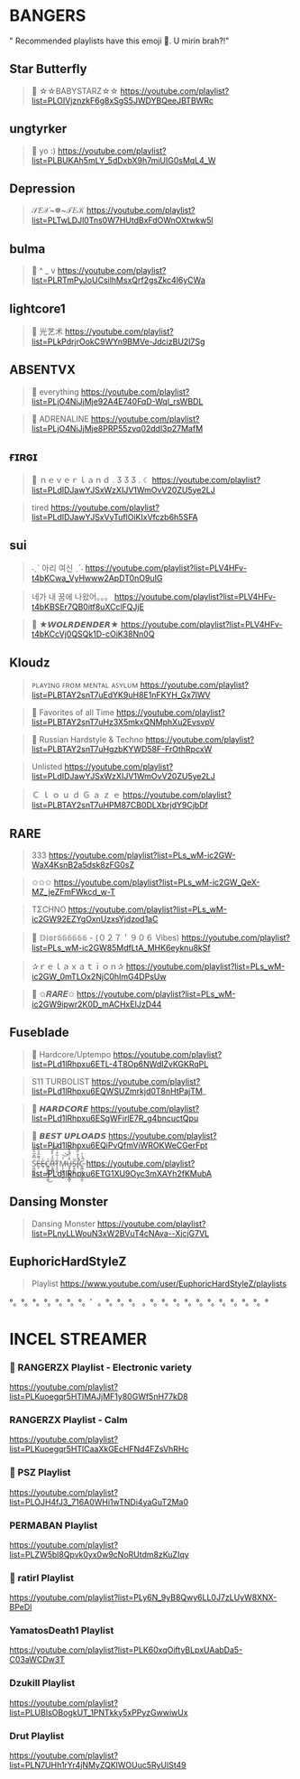 #  BANGERS
" Recommended playlists have this emoji 🌺. U mirin brah?!"

## Star Butterfly
> 🌺 ☆☆BABYSTARZ☆☆
https://youtube.com/playlist?list=PLOIVjznzkF6g8xSgS5JWDYBQeeJBTBWRc

## ungtyrker
> 🌺 yo :)
https://youtube.com/playlist?list=PLBUKAh5mLY_5dDxbX9h7miUIG0sMqL4_W

## Depression
> 𝒮𝐸𝒳~❁~𝒯𝐸𝒦
https://youtube.com/playlist?list=PLTwLDJl0Tns0W7HUtdBxFdOWnOXtwkw5l

## bulma
> 🌺 ^ _ v
https://youtube.com/playlist?list=PLRTmPyJoUCsilhMsxQrf2gsZkc4l6yCWa

## lightcore1
> 🌺 光艺术
https://youtube.com/playlist?list=PLkPdrjrOokC9WYn9BMVe-JdcizBU2I7Sg

## ABSENTVX
> 🌺 everything
https://youtube.com/playlist?list=PLjO4NiJjMje92A4E740FqD-Wql_rsWBDL

> 🌺 ADRENALINE
https://youtube.com/playlist?list=PLjO4NiJjMje8PRP55zvq02ddl3p27MafM

## ғɪʀɢɪ
> 🌺 ｎｅｖｅｒｌａｎｄ . Ӡ Ӡ Ӡ . ☾
https://youtube.com/playlist?list=PLdIDJawYJSxWzXIJV1WmOvV20ZU5ye2LJ

> tired
https://youtube.com/playlist?list=PLdIDJawYJSxVyTuflOiKIxVfczb6h5SFA

## sui
> ˗ˏˋ 아리 여신 ˎˊ˗
https://youtube.com/playlist?list=PLV4HFv-t4bKCwa_VyHwww2ApDT0nO9uIG

> 네가 내 꿈에 나왔어。。。
https://youtube.com/playlist?list=PLV4HFv-t4bKBSEr7QB0itf8uXCclFQJjE

> 🌺 ★𝙒𝙊𝙇𝙍𝘿𝙀𝙉𝘿𝙀𝙍★
https://youtube.com/playlist?list=PLV4HFv-t4bKCcVj0QSQk1D-cOiK38Nn0Q

## Kloudz
> ᴘʟᴀʏɪɴɢ ꜰʀᴏᴍ ᴍᴇɴᴛᴀʟ ᴀꜱʏʟᴜᴍ
https://youtube.com/playlist?list=PLBTAY2snT7uEdYK9uH8E1nFKYH_Gx7lWV

> 🌺 Favorites of all Time
https://youtube.com/playlist?list=PLBTAY2snT7uHz3X5mkxQNMphXu2EvsvpV

> 🌺 Russian Hardstyle & Techno
https://youtube.com/playlist?list=PLBTAY2snT7uHgzbKYWD58F-FrOthRpcxW

> Unlisted
https://youtube.com/playlist?list=PLdIDJawYJSxWzXIJV1WmOvV20ZU5ye2LJ

> Ｃ ｌ ｏ ｕ ｄ Ｇ ａ ｚ ｅ
https://youtube.com/playlist?list=PLBTAY2snT7uHPM87CB0DLXbrjdY9CjbDf

## RARE
> 333
https://youtube.com/playlist?list=PLs_wM-ic2GW-WaX4KsnB2a5dsk8zFG0sZ

> ✩✩✩
https://youtube.com/playlist?list=PLs_wM-ic2GW_QeX-MZ_jeZFmFWkcd_w-T

> TΣCHNO
https://youtube.com/playlist?list=PLs_wM-ic2GW92EZYgOxnUzxsYjdzod1aC

> 🌺 𝔻𝕚𝕠𝕣𝟞𝟞𝟞𝟞𝟞𝟞 - (０２７＇９０６ Vibes)
https://youtube.com/playlist?list=PLs_wM-ic2GW85MdfLtA_MHK6eyknu8kSf

> ✰ｒｅｌａｘａｔｉｏｎ✰
https://youtube.com/playlist?list=PLs_wM-ic2GW_0mTLOx2NjC0hImG4DPsUw

> 🌺 ✩𝑹𝑨𝑹𝑬✩
https://youtube.com/playlist?list=PLs_wM-ic2GW9ipwr2K0D_mACHxEIJzD44

## Fuseblade
> 🌺 Hardcore/Uptempo
https://youtube.com/playlist?list=PLd1lRhpxu6ETL-4T8Op6NWdlZvKGKRqPL

> S11 TURBOLIST
https://youtube.com/playlist?list=PLd1lRhpxu6EQWSUZmrkjd0T8nHtPajTM_

> 🌺 𝙃𝘼𝙍𝘿𝘾𝙊𝙍𝙀
https://youtube.com/playlist?list=PLd1lRhpxu6ESgWFirlE7R_g4bncuctQpu

> 🌺 𝘽𝙀𝙎𝙏 𝙐𝙋𝙇𝙊𝘼𝘿𝙎
https://youtube.com/playlist?list=PLd1lRhpxu6EQiPvQfmViWROKWeCGerFpt

> S̷̮̪̣̯̣͕͑͆͊̅̏̒̅É̶͙̃͂̅̊̆̏̀È̶̘Ć̷͇̞̳͚̪̖̩͚͜R̵̨͍̳͂̂́̓̑̐́͠T̷̝̯̗͈͐͗͂͒͗̍̂́̽Ṁ̶̨̩͕͉̙̣̝́͝͝Ū̶̡̡̩͓͈̻͉̻̔̈́̌̔̄͝ͅS̵̢͈͉̋ͅḮ̴̛̝̀͋̏̎͛̐̚͘C̵̢̻̪̞̣̞̦̰̈́̀͐̚ͅ
https://youtube.com/playlist?list=PLd1lRhpxu6ETG1XU9Oyc3mXAYh2fKMubA

## Dansing Monster
> Dansing Monster
https://youtube.com/playlist?list=PLnyLLWouN3xW2BVuT4cNAva--XjcjG7VL

## EuphoricHardStyleZ
> Playlist
https://www.youtube.com/user/EuphoricHardStyleZ/playlists

°。°。°。°。°。°。°。゜。°。°。°。
。°。°。°。°。°。°。°。°。°。°。°
# INCEL STREAMER
### 🌺 RANGERZX Playlist - Electronic variety
https://youtube.com/playlist?list=PLKuoegqr5HTlMAJjMF1y80GWf5nH77kD8

### RANGERZX Playlist - Calm
https://youtube.com/playlist?list=PLKuoegqr5HTlCaaXkGEcHFNd4FZsVhRHc

### 🌺 PSZ Playlist
https://youtube.com/playlist?list=PLOJH4fJ3_716A0WHi1wTNDi4yaGuT2Ma0

### PERMABAN Playlist
https://youtube.com/playlist?list=PLZW5bl8Qpvk0yx0w9cNoRUtdm8zKuZIqy

### 🌺 ratirl Playlist
https://youtube.com/playlist?list=PLy6N_9yB8Qwy6LL0J7zLUyW8XNX-BPeDl

### YamatosDeath1 Playlist
https://youtube.com/playlist?list=PLK60xqOiftyBLpxUAabDa5-C03aWCDw3T

### Dzukill Playlist
https://youtube.com/playlist?list=PLUBIsOBogkUT_1PNTkky5xPPyzGwwiwUx

### Drut Playlist
https://youtube.com/playlist?list=PLN7UHh1rYr4jNMyZQKlWOUuc5RyUlSt49

